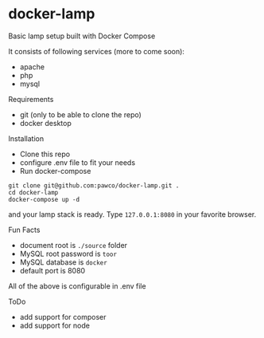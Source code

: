 # docker-lamp

Basic lamp setup built with Docker Compose

It consists of following services (more to come soon):
- apache
- php
- mysql

Requirements
- git (only to be able to clone the repo)
- docker desktop

Installation
- Clone this repo
- configure .env file to fit your needs
- Run docker-compose
```shell script
git clone git@github.com:pawco/docker-lamp.git .
cd docker-lamp
docker-compose up -d
```
and your lamp stack is ready. Type `127.0.0.1:8080` in your favorite browser.

Fun Facts
- document root is `./source` folder
- MySQL root password is `toor`
- MySQL database is `docker`
- default port is 8080

All of the above is configurable in .env file

ToDo
- add support for composer
- add support for node


